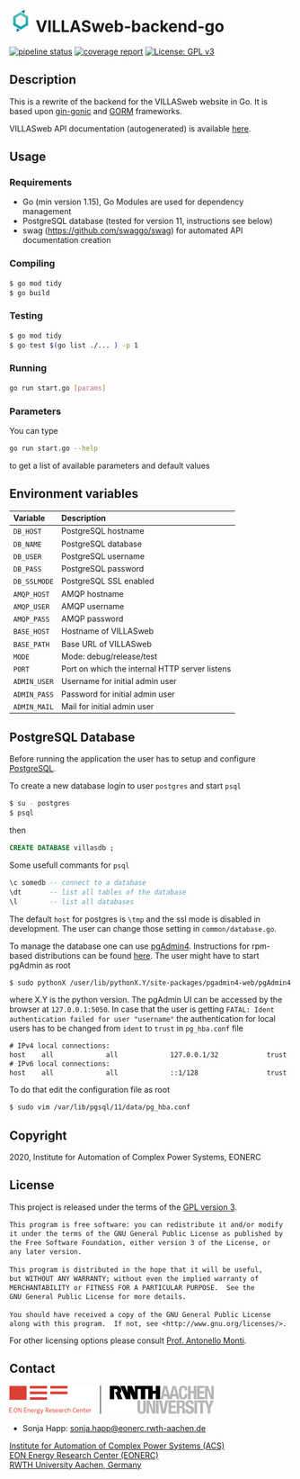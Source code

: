 # <img src="doc/pictures/villas_web.png" width=40 /> VILLASweb-backend-go

[![pipeline status](https://git.rwth-aachen.de/acs/public/villas/web-backend-go/badges/master/pipeline.svg)](https://git.rwth-aachen.de/acs/public/villas/web-backend-go/commits/master)
[![coverage report](https://git.rwth-aachen.de/acs/public/villas/web-backend-go/badges/master/coverage.svg)](https://git.rwth-aachen.de/acs/public/villas/web-backend-go/commits/master)
[![License: GPL v3](https://img.shields.io/badge/License-GPLv3-blue.svg)](https://www.gnu.org/licenses/gpl-3.0)

## Description
This is a rewrite of the backend for the VILLASweb website in Go.
It is based  upon [gin-gonic](https://github.com/gin-gonic/gin) and [GORM](http://gorm.io) frameworks.

VILLASweb API documentation (autogenerated) is available [here](doc/api/swagger.yaml).

## Usage

### Requirements
- Go (min version 1.15), Go Modules are used for dependency management
- PostgreSQL database (tested for version 11, instructions see below)
- swag (https://github.com/swaggo/swag) for automated API documentation creation 

### Compiling

```bash 
$ go mod tidy
$ go build
```

### Testing
```bash 
$ go mod tidy
$ go test $(go list ./... ) -p 1
```

### Running
```bash
go run start.go [params]
```

### Parameters
You can type
 ```bash
go run start.go --help
```
to get a list of available parameters and default values

## Environment variables

| Variable		| Description										|
|:--			|:--												|
| `DB_HOST`		| PostgreSQL hostname								|
| `DB_NAME`		| PostgreSQL database								|
| `DB_USER`		| PostgreSQL username								|
| `DB_PASS`		| PostgreSQL password								|
| `DB_SSLMODE`	| PostgreSQL SSL enabled							|
| `AMQP_HOST`	| AMQP hostname										|
| `AMQP_USER`	| AMQP username										|
| `AMQP_PASS`	| AMQP password										|
| `BASE_HOST`	| Hostname of VILLASweb								|
| `BASE_PATH`	| Base URL of VILLASweb								|
| `MODE`		| Mode: debug/release/test							|
| `PORT`		| Port on which the internal HTTP server listens	|
| `ADMIN_USER`	| Username for initial admin user					|
| `ADMIN_PASS`	| Password for initial admin user					|
| `ADMIN_MAIL`	| Mail for initial admin user						|

## PostgreSQL Database
Before running the application the user has to setup and configure
[PostgreSQL](https://www.postgresql.org/). 

To create a new database login to user `postgres` and start `psql`
```bash
$ su - postgres
$ psql
```
then
```sql
CREATE DATABASE villasdb ;
```

Some usefull commants for `psql`
```sql
\c somedb -- connect to a database 
\dt       -- list all tables of the database
\l        -- list all databases
```

The default `host` for postgres is `\tmp` and the ssl mode is disabled
in development. The user can change those setting in
`common/database.go`.

To manage the database one can use [pgAdmin4](https://www.pgadmin.org/).
Instructions for rpm-based distributions can be found
[here](https://computingforgeeks.com/how-to-install-pgadmin-4-on-centos-7-fedora-29-fedora-28/).
The user might have to start pgAdmin as root
```bash
$ sudo pythonX /user/lib/pythonX.Y/site-packages/pgadmin4-web/pgAdmin4.py
```
where X.Y is the python version. The pgAdmin UI can be accessed by the
browser at `127.0.0.1:5050`. In case that the user is getting `FATAL:
Ident authentication failed for user "username"` the authentication for
local users has to be changed from `ident` to `trust` in `pg_hba.conf`
file
```text
# IPv4 local connections:
host    all             all             127.0.0.1/32            trust
# IPv6 local connections:
host    all             all             ::1/128                 trust

```
To do that edit the configuration file as root
```bash
$ sudo vim /var/lib/pgsql/11/data/pg_hba.conf
```

## Copyright

2020, Institute for Automation of Complex Power Systems, EONERC  

## License

This project is released under the terms of the [GPL version 3](COPYING.md).

```
This program is free software: you can redistribute it and/or modify
it under the terms of the GNU General Public License as published by
the Free Software Foundation, either version 3 of the License, or
any later version.

This program is distributed in the hope that it will be useful,
but WITHOUT ANY WARRANTY; without even the implied warranty of
MERCHANTABILITY or FITNESS FOR A PARTICULAR PURPOSE.  See the
GNU General Public License for more details.

You should have received a copy of the GNU General Public License
along with this program.  If not, see <http://www.gnu.org/licenses/>.
```

For other licensing options please consult [Prof. Antonello Monti](mailto:amonti@eonerc.rwth-aachen.de).

## Contact

[![EONERC ACS Logo](doc/pictures/eonerc_logo.png)](http://www.acs.eonerc.rwth-aachen.de)

 - Sonja Happ: <sonja.happ@eonerc.rwth-aachen.de>

[Institute for Automation of Complex Power Systems (ACS)](http://www.acs.eonerc.rwth-aachen.de)  
[EON Energy Research Center (EONERC)](http://www.eonerc.rwth-aachen.de)  
[RWTH University Aachen, Germany](http://www.rwth-aachen.de)  
